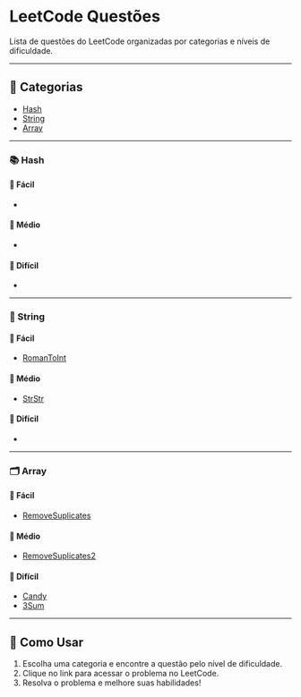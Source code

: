 # LeetCode Questões

Lista de questões do LeetCode organizadas por categorias e níveis de dificuldade.

---

## 🔗 Categorias

- [Hash](#hash)
- [String](#string)
- [Array](#array)

---

### 📚 Hash

#### 🔹 Fácil
- 

#### 🔸 Médio
- 

#### 🔺 Difícil
- 

---

### 🧵 String

#### 🔹 Fácil
- [RomanToInt]()

#### 🔸 Médio
- [StrStr]()

#### 🔺 Difícil
- 

---

### 🗂️ Array

#### 🔹 Fácil
- [RemoveSuplicates]()

#### 🔸 Médio
- [RemoveSuplicates2]()

#### 🔺 Difícil
- [Candy]()
- [3Sum]()

---

## 🏁 Como Usar

1. Escolha uma categoria e encontre a questão pelo nível de dificuldade.
2. Clique no link para acessar o problema no LeetCode.
3. Resolva o problema e melhore suas habilidades!
